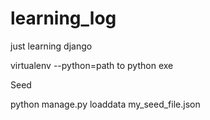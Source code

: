 # learning_log
just learning django


virtualenv --python=path to python exe

Seed

python manage.py loaddata my_seed_file.json
